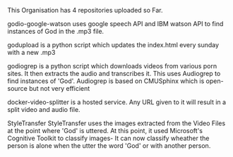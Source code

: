 This Organisation has 4 repositories uploaded so Far.

godio-google-watson
uses google speech API and IBM watson API to find instances of God in the .mp3
file.



godupload is a python script which updates the index.html every sunday
with a new .mp3

godiogrep is a python script which downloads videos from various porn
sites. It then extracts the audio and transcribes it. This uses
Audiogrep to find instances of 'God'. Audiogrep is based on CMUSphinx
which is open-source but not very
efficient

docker-video-splitter is a hosted service. Any URL given to it will
result in a split video and audio file.

StyleTransfer
StyleTransfer uses the images extracted from the Video Files at the
point where 'God' is uttered.
At this point, it used Microsoft's Cognitive Toolkit to classify
images- It can now classify wheather the person is alone when the
utter the word 'God' or with another person.

